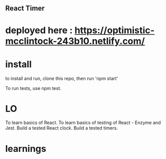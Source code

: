 ## React Timer 

# deployed here : https://optimistic-mcclintock-243b10.netlify.com/

# install
  to install and run, 
  clone this repo,
  then run 'npm start' 
  
  To run tests, use npm test.

# LO 

   To learn basics of React.
   To learn basics of testing of React - Enzyme and Jest. 
   Build a tested React clock. 
   Build a tested timers.

# learnings
